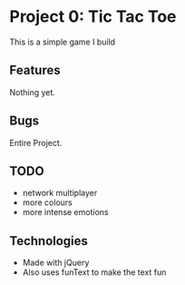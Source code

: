 # Project 0: Tic Tac Toe

This is a simple game I build

## Features

Nothing yet.

## Bugs

Entire Project.

## TODO
- network multiplayer
- more colours
- more intense emotions

## Technologies
- Made with jQuery
- Also uses funText to make the text fun
